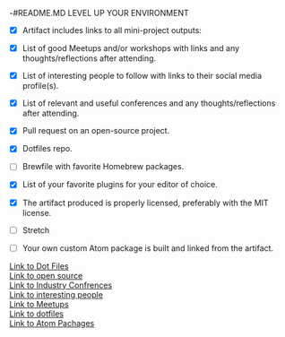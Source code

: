 -#README.MD
LEVEL UP YOUR ENVIRONMENT 
- [x] Artifact includes links to all mini-project outputs:
- [x] List of good Meetups and/or workshops with links and any thoughts/reflections after attending.
- [x] List of interesting people to follow with links to their social media profile(s).
- [x] List of relevant and useful conferences and any thoughts/reflections after attending.
- [x] Pull request on an open-source project.
- [x] Dotfiles repo.
- [ ] Brewfile with favorite Homebrew packages.
- [x] List of your favorite plugins for your editor of choice.
- [x] The artifact produced is properly licensed, preferably with the MIT license.
- [ ] Stretch

- [ ] Your own custom Atom package is built and linked from the artifact.

[Link to Dot Files](about:blank)  
[Link to open source](https://github.com/HabitRPG/habitica/issues/8540)  
[Link to Industry Confrences](https://gist.github.com/silentsoundz/130df391debef7b75a2e2411c859b36a)   
[Link to interesting people](https://gist.github.com/silentsoundz/f7ee6023535b5b9627cedaa9c1732ad5)   
[Link to Meetups](https://gist.github.com/silentsoundz/d0fbdb87c81a7c6255f5b3af1eed8a49)   
[Link to dotfiles](https://github.com/silentsoundz/dotfiles)  
[Link to Atom Pachages](https://gist.github.com/silentsoundz/118771cf059d21d7f85e023bfb1d53ad)  
